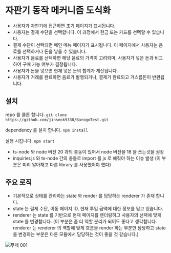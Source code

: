 # 자판기 동작 메커니즘 도식화

- 사용자가 자판기에 접근하면 초기 페이지가 표시됩니다.
- 사용자는 결제 수단을 선택합니다. 이 과정에서 현금 또는 카드를 선택할 수 있습니다.
- 결제 수단이 선택되면 메인 메뉴 페이지가 표시됩니다. 이 페이지에서 사용자는 음료를 선택하거나 돈을 넣을 수 있습니다.
- 사용자가 음료를 선택하면 해당 음료의 가격이 고려되며, 사용자가 넣은 돈과 비교하여 구매 가능 여부가 결정됩니다.
- 사용자가 돈을 넣으면 현재 넣은 돈의 합계가 계산됩니다.
- 사용자가 거래를 완료하면 음료가 발행되거나, 결제가 완료되고 거스름돈이 반환됩니다.

## 설치

repo 를 클론 합니다. 
``` git clone https://github.com/jinseok9338/BarogoTest.git  ```

dependency 를 설치 합니다.
``` npm install  ```

실행 시킵니다.
``` npm start  ```

* ts-node 와 node 버전 20 과의 충동이 있어서 node 버전을 18 을 쓰는것을 권장
* inquirier.js 와 ts-node 간의 충돌로 import 를 js 로 해줘야 하는 이슈 발생 (이 부분은 미리 알아채고 다른 library 를 사용했어야 했다)


## 주요 로직

- 기본적으로 상태를 관리하는 state 와 render 를 담당하는 renderer 가 존재 합니다.
- state 는 결제 수단, 이동 페이지 ID, 현재 투입 금액에 대한 정보를 담고 있습니다.
- renderer 는 state 를 기반으로 현재 페이지를 렌더링하고 사용자의 선택에 맞게 state 를 변경합니다. (이 부분은 좀 더 역할 분리가 되어도 좋다고 생각합니다. renderer 는 renderer 의 역할에 맞게 흐름을 render 하는 부분만 담당하고 state 를 변경하는 부분은 다른 모듈에서 담당하는 것이 좋을 것 같습니다.)

![무제 001](https://github.com/jinseok9338/BarogoTest/assets/27854958/bc3282e1-47c9-431d-9944-b084875cf7ad)

